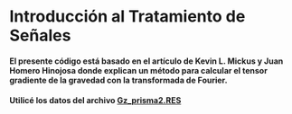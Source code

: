 # Introducción al Tratamiento de Señales

#### El presente código está basado en el artículo de Kevin L. Mickus y Juan Homero Hinojosa donde explican un método para calcular el tensor gradiente de la gravedad con la transformada de Fourier.
#### Utilicé los datos del archivo [Gz_prisma2.RES](https://github.com/TaniaAlexBM/TratamientoSeniales/blob/main/Proyecto/Gz_prisma2.RES)

